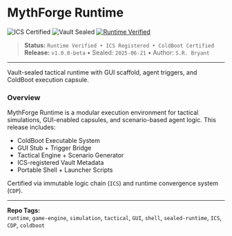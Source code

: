 # MythForge Runtime

![ICS Certified](https://certnode.io/badge/ics-certified-blue.svg)
![Vault Sealed](https://certnode.io/badge/vault-sealed-green.svg)
[![Runtime Verified](https://certnode.io/badge/runtime-verified.svg)](https://certnode.io/verify?repo=mythforge-runtime)

> **Status:** `Runtime Verified • ICS Registered • ColdBoot Certified`  
> **Release:** `v1.0.0-beta` • Sealed: `2025-06-21` • Author: `S.R. Bryant`

---

Vault-sealed tactical runtime with GUI scaffold, agent triggers, and ColdBoot execution capsule.

### Overview

MythForge Runtime is a modular execution environment for tactical simulations, GUI-enabled capsules, and scenario-based agent logic. This release includes:

- ColdBoot Executable System  
- GUI Stub + Trigger Bridge  
- Tactical Engine + Scenario Generator  
- ICS-registered Vault Metadata  
- Portable Shell + Launcher Scripts  

Certified via immutable logic chain (`ICS`) and runtime convergence system (`CDP`).

---

**Repo Tags:**  
`runtime`, `game-engine`, `simulation`, `tactical`, `GUI`, `shell`, `sealed-runtime`, `ICS`, `CDP`, `coldboot`
